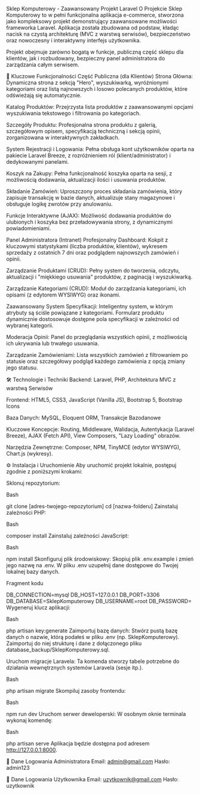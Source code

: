 Sklep Komputerowy - Zaawansowany Projekt Laravel
O Projekcie
Sklep Komputerowy to w pełni funkcjonalna aplikacja e-commerce, stworzona jako kompleksowy projekt demonstrujący zaawansowane możliwości frameworka Laravel. Aplikacja została zbudowana od podstaw, kładąc nacisk na czystą architekturę (MVC z warstwą serwisów), bezpieczeństwo oraz nowoczesny i interaktywny interfejs użytkownika.

Projekt obejmuje zarówno bogatą w funkcje, publiczną część sklepu dla klientów, jak i rozbudowany, bezpieczny panel administratora do zarządzania całym serwisem.

🚀 Kluczowe Funkcjonalności
Część Publiczna (dla Klientów)
Strona Główna: Dynamiczna strona z sekcją "Hero", wyszukiwarką, wyróżnionymi kategoriami oraz listą najnowszych i losowo polecanych produktów, które odświeżają się automatycznie.

Katalog Produktów: Przejrzysta lista produktów z zaawansowanymi opcjami wyszukiwania tekstowego i filtrowania po kategoriach.

Szczegóły Produktu: Profesjonalna strona produktu z galerią, szczegółowym opisem, specyfikacją techniczną i sekcją opinii, zorganizowana w interaktywnych zakładkach.

System Rejestracji i Logowania: Pełna obsługa kont użytkowników oparta na pakiecie Laravel Breeze, z rozróżnieniem ról (klient/administrator) i dedykowanymi panelami.

Koszyk na Zakupy: Pełna funkcjonalność koszyka oparta na sesji, z możliwością dodawania, aktualizacji ilości i usuwania produktów.

Składanie Zamówień: Uproszczony proces składania zamówienia, który zapisuje transakcję w bazie danych, aktualizuje stany magazynowe i obsługuje logikę zwrotów przy anulowaniu.

Funkcje Interaktywne (AJAX): Możliwość dodawania produktów do ulubionych i koszyka bez przeładowywania strony, z dynamicznymi powiadomieniami.

Panel Administratora (Intranet)
Profesjonalny Dashboard: Kokpit z kluczowymi statystykami (liczba produktów, klientów), wykresem sprzedaży z ostatnich 7 dni oraz podglądem najnowszych zamówień i opinii.

Zarządzanie Produktami (CRUD): Pełny system do tworzenia, odczytu, aktualizacji i "miękkiego usuwania" produktów, z paginacją i wyszukiwarką.

Zarządzanie Kategoriami (CRUD): Moduł do zarządzania kategoriami, ich opisami (z edytorem WYSIWYG) oraz ikonami.

Zaawansowany System Specyfikacji: Inteligentny system, w którym atrybuty są ściśle powiązane z kategoriami. Formularz produktu dynamicznie dostosowuje dostępne pola specyfikacji w zależności od wybranej kategorii.

Moderacja Opinii: Panel do przeglądania wszystkich opinii, z możliwością ich ukrywania lub trwałego usuwania.

Zarządzanie Zamówieniami: Lista wszystkich zamówień z filtrowaniem po statusie oraz szczegółowy podgląd każdego zamówienia z opcją zmiany jego statusu.

🛠️ Technologie i Techniki
Backend: Laravel, PHP, Architektura MVC z warstwą Serwisów

Frontend: HTML5, CSS3, JavaScript (Vanilla JS), Bootstrap 5, Bootstrap Icons

Baza Danych: MySQL, Eloquent ORM, Transakcje Bazodanowe

Kluczowe Koncepcje: Routing, Middleware, Walidacja, Autentykacja (Laravel Breeze), AJAX (Fetch API), View Composers, "Lazy Loading" obrazów.

Narzędzia Zewnętrzne: Composer, NPM, TinyMCE (edytor WYSIWYG), Chart.js (wykresy).

⚙️ Instalacja i Uruchomienie
Aby uruchomić projekt lokalnie, postępuj zgodnie z poniższymi krokami:

Sklonuj repozytorium:

Bash

git clone [adres-twojego-repozytorium]
cd [nazwa-folderu]
Zainstaluj zależności PHP:

Bash

composer install
Zainstaluj zależności JavaScript:

Bash

npm install
Skonfiguruj plik środowiskowy:
Skopiuj plik .env.example i zmień jego nazwę na .env. W pliku .env uzupełnij dane dostępowe do Twojej lokalnej bazy danych.

Fragment kodu

DB_CONNECTION=mysql
DB_HOST=127.0.0.1
DB_PORT=3306
DB_DATABASE=SklepKomputerowy
DB_USERNAME=root
DB_PASSWORD=
Wygeneruj klucz aplikacji:

Bash

php artisan key:generate
Zaimportuj bazę danych:
Stwórz pustą bazę danych o nazwie, którą podałeś w pliku .env (np. SklepKomputerowy). Zaimportuj do niej strukturę i dane z dołączonego pliku database_backup/SklepKomputerowy.sql.

Uruchom migracje Laravela:
Ta komenda stworzy tabele potrzebne do działania wewnętrznych systemów Laravela (sesje itp.).

Bash

php artisan migrate
Skompiluj zasoby frontendu:

Bash

npm run dev
Uruchom serwer deweloperski:
W osobnym oknie terminala wykonaj komendę:

Bash

php artisan serve
Aplikacja będzie dostępna pod adresem http://127.0.0.1:8000.

🔑 Dane Logowania Administratora
Email: admin@gmail.com
Hasło: admin123

🔑 Dane Logowania Użytkownika
Email: uzytkownik@gmail.com
Hasło: uzytkownik

